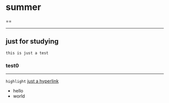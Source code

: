 summer
======
  
==  
****
just for studying
-------
    this is just a test  
### test0
  
---
`highlight`
[just a hyperlink](www.baidu.com "what's it like")
* hello
* world

